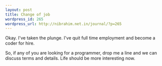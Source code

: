 ```yaml
--- 
layout: post
title: Change of job
wordpress_id: 265
wordpress_url: http://nibrahim.net.in/journal/?p=265
---
```

Okay. I've taken the plunge. I've quit full time employment and become a coder for hire.

So, if any of you are looking for a programmer, drop me a line and we can discuss terms and details. Life should be more interesting now.
